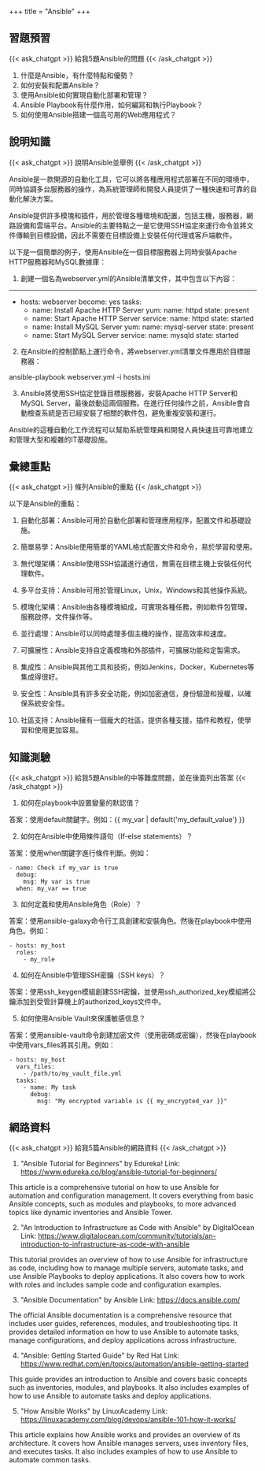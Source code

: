 +++
title = "Ansible"
+++
## 習題預習
{{< ask_chatgpt >}}
給我5題Ansible的問題
{{< /ask_chatgpt >}}



1. 什麼是Ansible，有什麼特點和優勢？
2. 如何安裝和配置Ansible？ 
3. 使用Ansible如何實現自動化部署和管理？ 
4. Ansible Playbook有什麼作用，如何編寫和執行Playbook？ 
5. 如何使用Ansible搭建一個高可用的Web應用程式？   

## 說明知識
{{< ask_chatgpt >}}
說明Ansible並舉例
{{< /ask_chatgpt >}}



Ansible是一款開源的自動化工具，它可以將各種應用程式部署在不同的環境中，同時協調多台服務器的操作，為系統管理師和開發人員提供了一種快速和可靠的自動化解決方案。

Ansible提供許多模塊和插件，用於管理各種環境和配置，包括主機，服務器，網路設備和雲端平台。Ansible的主要特點之一是它使用SSH協定來運行命令並將文件傳輸到目標設備，因此不需要在目標設備上安裝任何代理或客戶端軟件。

以下是一個簡單的例子，使用Ansible在一個目標服務器上同時安裝Apache HTTP服務器和MySQL數據庫：

1. 創建一個名為webserver.yml的Ansible清單文件，其中包含以下內容：

---
- hosts: webserver
  become: yes
  tasks:
    - name: Install Apache HTTP Server
      yum:
        name: httpd
        state: present
    - name: Start Apache HTTP Server
      service:
        name: httpd
        state: started
    - name: Install MySQL Server
      yum:
        name: mysql-server
        state: present
    - name: Start MySQL Server
      service:
        name: mysqld
        state: started

2. 在Ansible的控制節點上運行命令，將webserver.yml清單文件應用於目標服務器：

ansible-playbook webserver.yml -i hosts.ini

3. Ansible將使用SSH協定登錄目標服務器，安裝Apache HTTP Server和MySQL Server，最後啟動這兩個服務。在進行任何操作之前，Ansible會自動檢查系統是否已經安裝了相關的軟件包，避免重複安裝和運行。

Ansible的這種自動化工作流程可以幫助系統管理員和開發人員快速且可靠地建立和管理大型和複雜的IT基礎設施。   

## 彙總重點
{{< ask_chatgpt >}}
條列Ansible的重點
{{< /ask_chatgpt >}}



以下是Ansible的重點：

1. 自動化部署：Ansible可用於自動化部署和管理應用程序，配置文件和基礎設施。

2. 簡單易學：Ansible使用簡單的YAML格式配置文件和命令，易於學習和使用。

3. 無代理架構：Ansible使用SSH協議進行通信，無需在目標主機上安裝任何代理軟件。

4. 多平台支持：Ansible可用於管理Linux，Unix，Windows和其他操作系統。

5. 模塊化架構：Ansible由各種模塊組成，可實現各種任務，例如軟件包管理，服務啟停，文件操作等。

6. 並行處理：Ansible可以同時處理多個主機的操作，提高效率和速度。

7. 可擴展性：Ansible支持自定義模塊和外部插件，可擴展功能和定製需求。

8. 集成性：Ansible與其他工具和技術，例如Jenkins，Docker，Kubernetes等集成得很好。

9. 安全性：Ansible具有許多安全功能，例如加密通信，身份驗證和授權，以確保系統安全性。

10. 社區支持：Ansible擁有一個龐大的社區，提供各種支援，插件和教程，使學習和使用更加容易。   

## 知識測驗
{{< ask_chatgpt >}}
給我5題Ansible的中等難度問題，並在後面列出答案
{{< /ask_chatgpt >}}

1. 如何在playbook中設置變量的默認值？

答案：使用default關鍵字。例如：{{ my_var | default('my_default_value') }}

2. 如何在Ansible中使用條件語句（If-else statements）？

答案：使用when關鍵字進行條件判斷。例如：

```
- name: Check if my_var is true
  debug:
    msg: My var is true
  when: my_var == true
```

3. 如何定義和使用Ansible角色（Role）？

答案：使用ansible-galaxy命令行工具創建和安裝角色。然後在playbook中使用角色。例如：

```
- hosts: my_host
  roles:
    - my_role
```

4. 如何在Ansible中管理SSH密鑰（SSH keys）？

答案：使用ssh_keygen模組創建SSH密鑰，並使用ssh_authorized_key模組將公鑰添加到受管計算機上的authorized_keys文件中。

5. 如何使用Ansible Vault來保護敏感信息？

答案：使用ansible-vault命令創建加密文件（使用密碼或密鑰），然後在playbook中使用vars_files將其引用。例如：

```
- hosts: my_host
  vars_files:
    - /path/to/my_vault_file.yml
  tasks:
    - name: My task
      debug:
        msg: "My encrypted variable is {{ my_encrypted_var }}"
```   

## 網路資料
{{< ask_chatgpt >}}
給我5篇Ansible的網路資料
{{< /ask_chatgpt >}}



1. "Ansible Tutorial for Beginners" by Edureka! 
Link: https://www.edureka.co/blog/ansible-tutorial-for-beginners/

This article is a comprehensive tutorial on how to use Ansible for automation and configuration management. It covers everything from basic Ansible concepts, such as modules and playbooks, to more advanced topics like dynamic inventories and Ansible Tower.

2. "An Introduction to Infrastructure as Code with Ansible" by DigitalOcean 
Link: https://www.digitalocean.com/community/tutorials/an-introduction-to-infrastructure-as-code-with-ansible

This tutorial provides an overview of how to use Ansible for infrastructure as code, including how to manage multiple servers, automate tasks, and use Ansible Playbooks to deploy applications. It also covers how to work with roles and includes sample code and configuration examples.

3. "Ansible Documentation" by Ansible 
Link: https://docs.ansible.com/

The official Ansible documentation is a comprehensive resource that includes user guides, references, modules, and troubleshooting tips. It provides detailed information on how to use Ansible to automate tasks, manage configurations, and deploy applications across infrastructure.

4. "Ansible: Getting Started Guide" by Red Hat 
Link: https://www.redhat.com/en/topics/automation/ansible-getting-started

This guide provides an introduction to Ansible and covers basic concepts such as inventories, modules, and playbooks. It also includes examples of how to use Ansible to automate tasks and deploy applications.

5. "How Ansible Works" by LinuxAcademy 
Link: https://linuxacademy.com/blog/devops/ansible-101-how-it-works/

This article explains how Ansible works and provides an overview of its architecture. It covers how Ansible manages servers, uses inventory files, and executes tasks. It also includes examples of how to use Ansible to automate common tasks.   

